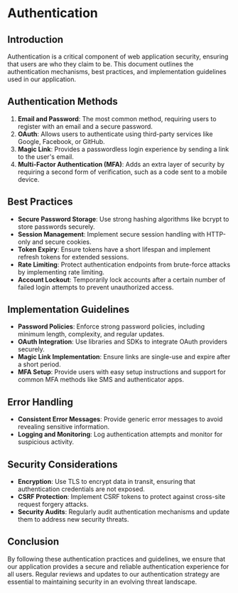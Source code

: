 # Authentication

## Introduction
Authentication is a critical component of web application security, ensuring that users are who they claim to be. This document outlines the authentication mechanisms, best practices, and implementation guidelines used in our application.

## Authentication Methods
1. **Email and Password**: The most common method, requiring users to register with an email and a secure password.
2. **OAuth**: Allows users to authenticate using third-party services like Google, Facebook, or GitHub.
3. **Magic Link**: Provides a passwordless login experience by sending a link to the user's email.
4. **Multi-Factor Authentication (MFA)**: Adds an extra layer of security by requiring a second form of verification, such as a code sent to a mobile device.

## Best Practices
- **Secure Password Storage**: Use strong hashing algorithms like bcrypt to store passwords securely.
- **Session Management**: Implement secure session handling with HTTP-only and secure cookies.
- **Token Expiry**: Ensure tokens have a short lifespan and implement refresh tokens for extended sessions.
- **Rate Limiting**: Protect authentication endpoints from brute-force attacks by implementing rate limiting.
- **Account Lockout**: Temporarily lock accounts after a certain number of failed login attempts to prevent unauthorized access.

## Implementation Guidelines
- **Password Policies**: Enforce strong password policies, including minimum length, complexity, and regular updates.
- **OAuth Integration**: Use libraries and SDKs to integrate OAuth providers securely.
- **Magic Link Implementation**: Ensure links are single-use and expire after a short period.
- **MFA Setup**: Provide users with easy setup instructions and support for common MFA methods like SMS and authenticator apps.

## Error Handling
- **Consistent Error Messages**: Provide generic error messages to avoid revealing sensitive information.
- **Logging and Monitoring**: Log authentication attempts and monitor for suspicious activity.

## Security Considerations
- **Encryption**: Use TLS to encrypt data in transit, ensuring that authentication credentials are not exposed.
- **CSRF Protection**: Implement CSRF tokens to protect against cross-site request forgery attacks.
- **Security Audits**: Regularly audit authentication mechanisms and update them to address new security threats.

## Conclusion
By following these authentication practices and guidelines, we ensure that our application provides a secure and reliable authentication experience for all users. Regular reviews and updates to our authentication strategy are essential to maintaining security in an evolving threat landscape.
